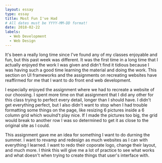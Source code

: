 ```yaml
---
layout: essay
type: essay
title: Most Fun I've Had
# All dates must be YYYY-MM-DD format!
date: 2018-02-22
labels:
  - Web Development
  - Web Design
---
```


It's been a really long time since I've found any of my classes enjoyable and fun, but this past week was different. It was the first time in a long time that I actually enjoyed the work I was given and didn't find it tidious because I was having such a good time learning the material and doing the work. This section on UI frameworks and the assignments on recreating websites have reaffirmed for me that I want to do front end web development. 

I especially enjoyed the assignment where we had to recreate a website of our choosing. I spent more time on that assignment that I did any other for this class trying to perfect every detail, longer than I should have. I didn't get everything perfect, but I also didn't want to stop when I had trouble formatting some things on the page, like resizing 6 pictures inside a 6 column grid which woulnd't play nice. If I made the pictures too big, the grid would break to another row I was so determined to get it as close to the original site as I could. 

This assignment gave me an idea for something I want to do durning the summer. I want to revamp and redesign as much websites as I can with everything I learned. I want to redo their coporate logo, change their layout, and much more. I think this will give me a lot of practice to see what works and what doesn't when trying to create things that user's interface with. 
